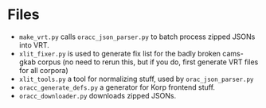 # Files 

- ```make_vrt.py``` calls ```oracc_json_parser.py``` to batch process zipped JSONs into VRT.
- ```xlit_fixer.py``` is used to generate fix list for the badly broken cams-gkab corpus (no need to rerun this, but if you do, first generate VRT files for all corpora)
- ```xlit_tools.py``` a tool for normalizing stuff, used by ```orac_json_parser.py```
- ```oracc_generate_defs.py``` a generator for Korp frontend stuff.
- ```oracc_downloader.py``` downloads zipped JSONs.

